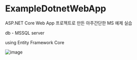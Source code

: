 # ExampleDotnetWebApp

ASP.NET Core Web App 프로젝트로 만든 아주간단한 MS 예제 실습 


db - MSSQL server

using Entity Framework Core

![image](https://user-images.githubusercontent.com/115135514/234520868-d6c90ac3-828c-4762-a3ae-a52827253575.png)

